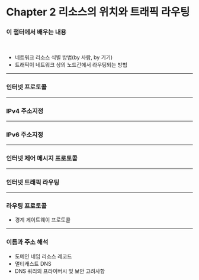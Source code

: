 # Chapter 2 리소스의 위치와 트래픽 라우팅

### 이 챕터에서 배우는 내용
<br>

- 네트워크 리소스 식별 방법(by 사람, by 기기)
- 트래픽이 네트워크 상의 노드간에서 라우팅되는 방법


---

### 인터넷 프로토콜


---
### IPv4 주소지정


---
### IPv6 주소지정


---
### 인터넷 제어 메시지 프로토콜


---
### 인터넷 트래픽 라우팅


---
### 라우팅 프로토콜
- 경계 게이트웨이 프로토콜

---
### 이름과 주소 해석
- 도메인 네임 리소스 레코드
- 멀티캐스트 DNS
- DNS 쿼리의 프라이버시 및 보안 고려사항
